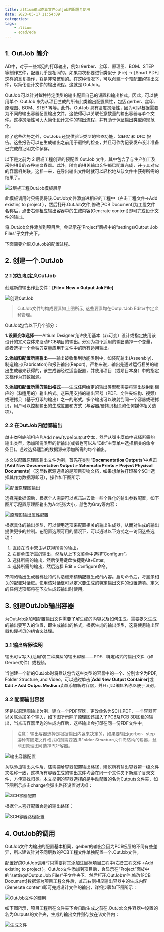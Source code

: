 ```yaml
---
title: altium输出作业文件outjob的配置与使用
date: 2023-05-17 11:54:09
categories:
tags:
    - altium
    - ecad/eda
---
```


## 1. OutJob 简介

AD中，对于一些常见的打印输出，例如 Gerber、丝印、原理图、BOM、STEP 等制作文件，配置几乎是相同的。如果每次都要进行类似于 [File] → [Smart PDF] 这样的重复操作，将是非常繁琐的。在这种情况下，可以创建一个预配置的输出文件，以简化设计文件的输出流程。这就是 OutJob。

OutJob 可以针对每种特定类型的输出配置自己的设置和输出格式。因此，可以使用单个 .OutJob 来为从项目生成的所有此类输出配置属性，包括 gerber、丝印、原理图、BOM、STEP 等等。此外，OutJob 具有高度灵活性，因为可以根据需要为不同的输出容器配置输出文件，这使得可以关联任意数量的输出容器与单个文件。这种灵活性可大大简化设计文件的输出流程，并有助于保证输出类型的规范化。

除了这些优势之外，OutJobs 还提供验证类型的检查功能，如ERC 和 DRC 报告。这些报告可以在生成输出之前用于最终的检查，并且可作为记录发布设计准备已完成的证明文件保存。

<!-- more -->

以下是之前为 2 层板工程创建的预配置 OutJob 文件，其中包含了与生产加工及采购相关的各种输出容器。此外，所有的相关输出文件都已配置完成，并与其对应的容器相关联。这样一来，在导出输出文件时就可以轻松地从该文件中获得所需的结果了。

![2层板工程OutJob模板展示](https://imgs.boringhex.top/blog/成品模板展示.jpg)

此模板调用时只需要将该.OutJob文件添加进相应的工程中（右击工程文件→Add existing to project ），然后打开.OutJob文件,修改[PCB Document]为工程文件名称后，点击右侧相应输出容器中的生成内容(Generate content)即可完成设计文件的输出。

将.OutJob文件添加到项目后，会显示在“Project”面板中的“settings\Output Job Files”子文件夹下。

下面简要介绍.OutJob的配置过程。

## 2. 创建一个.OutJob

### 2.1 添加和定义OutJob

创建新的输出作业文件：**[File » New » Output Job File]**

![创建OutJob](https://imgs.boringhex.top/blog/创建OutJob.jpg)

> OutJob文件的构成要素如上图所示, 这些要素均在OutputJob Editor中定义和管理。

OutJob包含以下几个部分：

**1.设置变体选择**——Altium Designer允许使用基本（非可变）设计或指定使用该设计的定义变体来驱动PCB项目的输出。分别为每个适用的输出选择一个变量，或者选择一个单独的变量应用于文件中的所有适用输出。

**2.添加和配置所需输出**——输出被收集到功能类别中，如装配输出(Assembly)、制造输出(Fabrication)和报告输出(Report)。严格来说，输出是通过运行相关的输出生成器来获得的，该生成器经过适当配置，并使用项目（或项目本身）中的指定文档作为其数据源。

**3.添加和配置所需的输出格式**——生成任何给定的输出类型都需要将输出映射到相应的（和适用的）输出格式。这采用支持的输出容器（PDF、文件夹结构、视频）或硬拷贝（基于打印的输出）之一的形式。多个输出可以映射到同一个容器或硬拷贝，用户可以控制输出的生成位置和方式（与容器/硬拷贝相关的任何媒体相关选项）。

### 2.2 在OutJob内配置输出

单击类别底部相应的Add new[type]output文本，然后从弹出菜单中选择所需的输出类型，添加所需类型的新输出(或者也可以从“Edit”主菜单中选择相关的命令条目)。通过选择适当的数据源来添加所需的每个输出。

本文以配置原理图输出文件为例，首先在类别“**Documentation Outputs**”中点击[**Add New Documentation Output » Schematic Prints » Project Physical Documents**]（这里数据源选择的是项目实物文档，如果想单独打印某个SCH选择其作为数据源即可），操作如下图所示：

![配置原理图输出](https://imgs.boringhex.top/blog/配置原理图输出.jpg)

选择完数据源后，根据个人需要可以点击进去做一些个性化的输出参数配置，如下图所示配置原理图输出为A4纸张大小，颜色为Gray等内容：

![原理图输出属性配置](https://imgs.boringhex.top/blog/原理图输出属性配置.jpg)

根据具体的输出类型，可以使用选项来配置相关的输出生成器，从而对生成的输出提供更多的控制。在配置选项可用的情况下，可以通过以下方式之一访问这些选项：

1. 直接在行中双击以获得所需的输出。
2. 右键单击所需的输出，然后从上下文菜单中选择“Configure”。
3. 选择所需的输出，然后使用键盘快捷键Alt+Enter。
4. 选择所需的输出，然后选择 Edit » Configure命令。

不同的输出生成器有独特的对话框来精确配置生成的内容。启动命令后，将显示相关的配置对话框。使用该对话框可以定义要生成的特定输出文件的设置选项。定义的任何选项都将在下次生成该输出时使用。

## 3. 创建OutJob输出容器

为OutJob添加和配置输出文件需要了解生成的内容以及如何生成。需要定义生成的输出要写入的位置，即生成输出的格式。根据生成的输出类型，这将使用输出容器和硬拷贝的组合来处理。

### 3.1 输出容器说明

输出可以写入(适用的)三种类型的输出容器——PDF、特定格式的输出文件（如Gerber文件）或视频。

当创建一个新的OutJob时将默认包含这些类型的容器中的一个，分别命名为PDF, Folder Structure, and Video。可以通过单击[**Add New Output Container**]或**Edit » Add Output Medium**菜单添加新的容器，并且可以编辑名称以便于识别。
### 3.2 配置输出容器

还是以原理图输出为例，建立一个PDF容器，更改命名为SCH_PDF，一个容器可以关联添加多个输入，如下图所示除了原理图还加入了PCB及PCB 3D图纸的输出，当点击容器里边的生成内容后，这些输出会打印在同一份PDF文件中。

> 注意：输出容器选择是根据输出内容来决定的，如果要输出gerber、step这种有固定文件格式的则需要选择Folder Structure文件夹结构的容器，丝印图原理图可选择PDF容器。

![输出容器配置](https://imgs.boringhex.top/blog/SCH容器配置举例1.jpg)

关联添加输出文件后，还需要给容器配置输出路径，建议所有输出容器第一级文件夹名称一致，这样所有容器生成的输出文件均会在同一个文件夹下新建子目录文件，方便查找归类。本文举例的容器选择的是手动配置的名为Outputs文件夹，如下图所示点击change会弹出路径设置对话框：

![SCH容器配置](https://imgs.boringhex.top/blog/SCH容器配置2.jpg)

根据个人喜好配置合适的输出路径：

![SCH容器路径配置](https://imgs.boringhex.top/blog/SCH容器路径配置.jpg) 

## 4. OutJob的调用

OutJob文件内输出的配置基本相同，gerber的输出会因为PCB板层的不同有些差异，所以建议针对不同层数的PCB工程文件单独配置一个.OutJob文件。

配置好的OutJob调用时只需要将其添加进目标项目工程中(右击工程文件→Add existing to project )。OutJob文件添加到项目后，会显示在“Project”面板中的“settings\Output Job Files”子文件夹下。然后打开.OutJob文件,修改[PCB Document]数据源为项目工程文件后，点击右侧相应输出容器中的生成内容(Generate content)即可完成设计文件的输出，详细步骤如下图所示：

![OutJob文件的调用](https://imgs.boringhex.top/blog/OutJob文件的调用.jpg)

如下图所示，项目工程所在文件夹下会自动生成之前在.OutJob文件容器中设置的名为Outputs的文件夹，生成的输出文件则存放在该文件内：

![生成文件](https://imgs.boringhex.top/blog/生成文件.jpg)   
